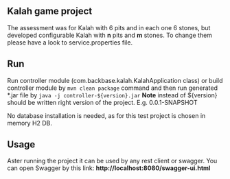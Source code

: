 ## Kalah game project
The assessment was for Kalah with 6 pits and in each one 6 stones,
but developed configurable Kalah with **n** pits and **m** stones.
To change them please have a look to service.properties file.

## Run
Run controller module (com.backbase.kalah.KalahApplication class) 
or build controller module by `mvn clean package` command and 
then run generated *.jar file by `java -j controller-${version}.jar`
**Note** instead of ${version} should be written right version of the project.
E.g. 0.0.1-SNAPSHOT

No database installation is needed, as for this test project is chosen in memory H2 DB. 

## Usage
Aster running the project it can be used by any rest client or swagger.
You can open Swagger by this link: **http://localhost:8080/swagger-ui.html**